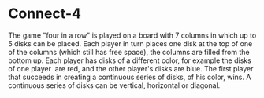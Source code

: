 # Connect-4
The game "four in a row" is played on a board with 7 columns in which up to 5 disks can be placed.
Each player in turn places one disk at the top of one of the columns (which still has free space), the columns
are filled from the bottom up. Each player has disks of a different color, for example the disks of one player ‬
are red, and the other player's disks are blue. The first player that succeeds in creating a continuous series of disks, of his color, wins. A continuous series of disks can be vertical, horizontal or diagonal.

